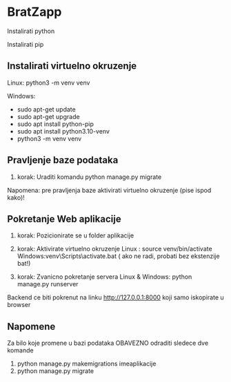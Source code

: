 # BratZapp
Instalirati python

Instalirati pip

Instalirati virtuelno okruzenje
----------------------------------------
Linux: python3 -m venv venv

Windows: 
- sudo apt-get update
- sudo apt-get upgrade
- sudo apt install python-pip
- sudo apt install python3.10-venv
- python3 -m venv venv


Pravljenje baze podataka
----------------------------------------
1. korak: Uraditi komandu python manage.py migrate

Napomena: pre pravljenja baze aktivirati virtuelno okruzenje (pise ispod kako)!

Pokretanje Web aplikacije
-------------------------------------------------------
1. korak: Pozicionirate se u folder aplikacije

2. korak: Aktivirate virtuelno okruzenje
Linux : source venv/bin/activate
Windows:venv\Scripts\activate.bat ( ako ne radi, probati bez ekstenzije bat!)

3. korak: Zvanicno pokretanje servera
Linux & Windows: python manage.py runserver

Backend ce biti pokrenut na linku http://127.0.0.1:8000 koji samo iskopirate u browser

Napomene
--------------------------------------------
Za bilo koje promene u bazi podataka OBAVEZNO odraditi sledece dve komande
1. python manage.py makemigrations imeaplikacije
2. python manage.py migrate
